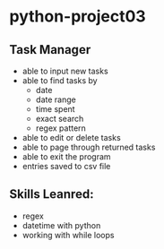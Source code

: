 # python-project03


## Task Manager
- able to input new tasks
- able to find tasks by
    - date
    - date range
    - time spent
    - exact search
    - regex pattern
- able to edit or delete tasks
- able to page through returned tasks
- able to exit the program
- entries saved to csv file

## Skills Leanred:
- regex
- datetime with python
- working with while loops
